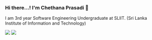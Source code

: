 ### Hi there...! I'm Chethana Prasadi 👋

I am 3rd year Software Engineering Undergraduate at SLIIT. (Sri Lanka Institute of Information and Technology)

<a>
  <img src="https://github-readme-stats.vercel.app/api?username=chethuuu&&show_icons=true&title_color=ffffff&icon_color=bb2acf&text_color=daf7dc&bg_color=151515">
</a>
<a>
  <img src="https://github-readme-stats.vercel.app/api/top-langs/username=chethuuu&langs_count=8&title_color=ffffff&icon_color=bb2acf&text_color=daf7dc&bg_color=151515">
</a>
